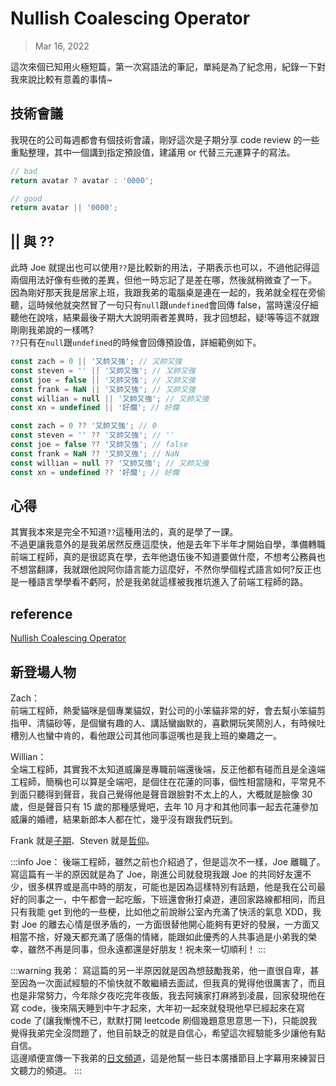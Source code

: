 # Nullish Coalescing Operator

> Mar 16, 2022

這次來個已知用火極短篇，第一次寫語法的筆記，單純是為了紀念用，紀錄一下對我來說比較有意義的事情~

## 技術會議

我現在的公司每週都會有個技術會議，剛好這次是子期分享 code review 的一些重點整理，其中一個講到指定預設值，建議用 or 代替三元運算子的寫法。

```javascript
// bad
return avatar ? avatar : '0000';

// good
return avatar || '0000';
```

## || 與 ??

此時 Joe 就提出也可以使用`??`是比較新的用法，子期表示也可以，不過他記得這兩個用法好像有些微的差異，但他一時忘記了是差在哪，然後就稍微查了一下。<br>
因為剛好那天我是居家上班，我跟我弟的電腦桌是連在一起的，我弟就全程在旁偷聽，這時候他就突然冒了一句只有`null`跟`undefined`會回傳 false，當時還沒仔細聽他在說啥，結果最後子期大大說明兩者差異時，我才回想起，疑!等等這不就跟剛剛我弟說的一樣嗎?<br>
`??`只有在`null`跟`undefined`的時候會回傳預設值，詳細範例如下。

```javascript
const zach = 0 || '又帥又強'; // 又帥又強
const steven = '' || '又帥又強'; // 又帥又強
const joe = false || '又帥又強'; // 又帥又強
const frank = NaN || '又帥又強'; // 又帥又強
const willian = null || '又帥又強'; // 又帥又強
const xn = undefined || '好爛'; // 好爛

const zach = 0 ?? '又帥又強'; // 0
const steven = '' ?? '又帥又強'; // ''
const joe = false ?? '又帥又強'; // false
const frank = NaN ?? '又帥又強'; // NaN
const willian = null ?? '又帥又強'; // 又帥又強
const xn = undefined ?? '好爛'; // 好爛
```

## 心得

其實我本來是完全不知道`??`這種用法的，真的是學了一課。<br>
不過更讓我意外的是我弟居然反應這麼快，他是去年下半年才開始自學，準備轉職前端工程師，真的是很認真在學，去年他退伍後不知道要做什麼，不想考公務員也不想當翻譯，我就跟他說阿你語言能力這麼好，不然你學個程式語言如何?反正也是一種語言學學看不虧阿，於是我弟就這樣被我推坑進入了前端工程師的路。

## reference

[Nullish Coalescing Operator](https://developer.mozilla.org/en-US/docs/Web/JavaScript/Reference/Operators/Nullish_coalescing_operator)

## 新登場人物

Zach：<br>
前端工程師，熱愛貓咪是個專業貓奴，對公司的小笨貓非常的好，會去幫小笨貓剪指甲、清貓砂等，是個蠻有趣的人、講話蠻幽默的，喜歡開玩笑鬧別人，有時候吐槽別人也蠻中肯的，看他跟公司其他同事逗嘴也是我上班的樂趣之一。

Willian：<br>
全端工程師，其實我不太知道威廉是專職前端還後端，反正他都有碰而且是全遠端工程師，簡稱也可以算是全端吧，是個住在花蓮的同事，個性相當隨和，平常見不到面只聽得到聲音，我自己覺得他是聲音跟臉對不太上的人，大概就是臉像 30 歲，但是聲音只有 15 歲的那種感覺吧，去年 10 月才和其他同事一起去花蓮參加威廉的婚禮，結果新郎本人都在忙，幾乎沒有跟我們玩到。

Frank 就是[子期](/coding/goLadders.md#新登場人物)、Steven 就是[哲仰](/coding/readability.md#新登場人物)。

:::info Joe：
後端工程師，雖然之前也介紹過了，但是這次不一樣，Joe 離職了。<br>
寫這篇有一半的原因就是為了 Joe，剛進公司就發現我跟 Joe 的共同好友還不少，很多棋界或是高中時的朋友，可能也是因為這樣特別有話題，他是我在公司最好的同事之一，中午都會一起吃飯，下班還會揪打桌遊，連回家路線都相同，而且只有我能 get 到他的一些梗，比如他之前說辦公室內充滿了快活的氣息 XDD，我對 Joe 的離去心情是很矛盾的，一方面很替他開心能夠有更好的發展，一方面又相當不捨，好幾天都充滿了感傷的情緒，能跟如此優秀的人共事過是小弟我的榮幸，雖然不再是同事，但永遠都還是好朋友！祝未來一切順利！
:::

:::warning 我弟：
寫這篇的另一半原因就是因為想鼓勵我弟，他一直很自卑，甚至因為一次面試經驗的不愉快就不敢繼續去面試，但我真的覺得他很厲害了，而且也是非常努力，今年除夕夜吃完年夜飯，我去阿姨家打麻將到凌晨，回家發現他在寫 code，後來隔天睡到中午才起來，大年初一起來就發現他早已經起來在寫 code 了(讓我慚愧不已，默默打開 leetcode 刷個幾題意思意思一下)，只能說我覺得我弟完全沒問題了，他目前缺乏的就是自信心，希望這次經驗能多少讓他有點自信。<br>
這邊順便宣傳一下我弟的[日文頻道](https://www.youtube.com/channel/UCgGnXQ9MkhXlSgNTvFItmIA/about)，這是他幫一些日本廣播節目上字幕用來練習日文聽力的頻道。
:::
